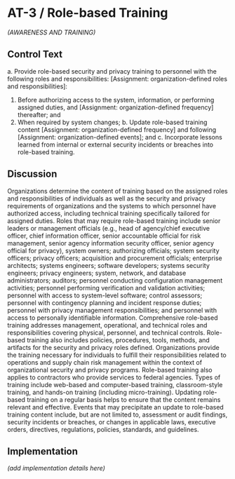 # AT-3 / Role-based Training

_(AWARENESS AND TRAINING)_

## Control Text


a. Provide role-based security and privacy training to personnel with the following roles and responsibilities: [Assignment: organization-defined roles and responsibilities]:

1. Before authorizing access to the system, information, or performing assigned duties, and [Assignment: organization-defined frequency] thereafter; and
2. When required by system changes;
b. Update role-based training content [Assignment: organization-defined frequency] and following [Assignment: organization-defined events]; and
c. Incorporate lessons learned from internal or external security incidents or breaches into role-based training.

## Discussion

Organizations determine the content of training based on the assigned roles and responsibilities of individuals as well as the security and privacy requirements of organizations and the systems to which personnel have authorized access, including technical training specifically tailored for assigned duties. Roles that may require role-based training include senior leaders or management officials (e.g., head of agency/chief executive officer, chief information officer, senior accountable official for risk management, senior agency information security officer, senior agency official for privacy), system owners; authorizing officials; system security officers; privacy officers; acquisition and procurement officials; enterprise architects; systems engineers; software developers; systems security engineers; privacy engineers; system, network, and database administrators; auditors; personnel conducting configuration management activities; personnel performing verification and validation activities; personnel with access to system-level software; control assessors; personnel with contingency planning and incident response duties; personnel with privacy management responsibilities; and personnel with access to personally identifiable information.
Comprehensive role-based training addresses management, operational, and technical roles and responsibilities covering physical, personnel, and technical controls. Role-based training also includes policies, procedures, tools, methods, and artifacts for the security and privacy roles defined. Organizations provide the training necessary for individuals to fulfill their responsibilities related to operations and supply chain risk management within the context of organizational security and privacy programs. Role-based training also applies to contractors who provide services to federal agencies. Types of training include web-based and computer-based training, classroom-style training, and hands-on training (including micro-training). Updating role-based training on a regular basis helps to ensure that the content remains relevant and effective. Events that may precipitate an update to role-based training content include, but are not limited to, assessment or audit findings, security incidents or breaches, or changes in applicable laws, executive orders, directives, regulations, policies, standards, and guidelines.

## Implementation

_(add implementation details here)_